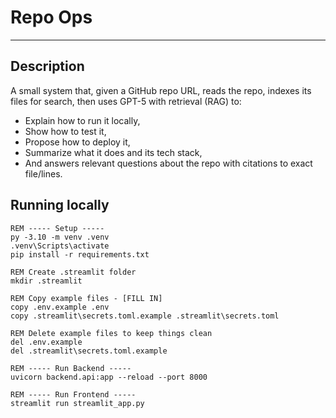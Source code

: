 # Repo Ops
---
## Description
A small system that, given a GitHub repo URL, reads the repo, indexes its files for search, then uses GPT-5 with retrieval (RAG) to: 
* Explain how to run it locally, 
* Show how to test it, 
* Propose how to deploy it, 
* Summarize what it does and its tech stack, 
* And answers relevant questions about the repo with citations to exact file/lines.

## Running locally
```
REM ----- Setup -----
py -3.10 -m venv .venv
.venv\Scripts\activate
pip install -r requirements.txt

REM Create .streamlit folder
mkdir .streamlit

REM Copy example files - [FILL IN]
copy .env.example .env
copy .streamlit\secrets.toml.example .streamlit\secrets.toml

REM Delete example files to keep things clean
del .env.example
del .streamlit\secrets.toml.example

REM ----- Run Backend -----
uvicorn backend.api:app --reload --port 8000

REM ----- Run Frontend -----
streamlit run streamlit_app.py
```